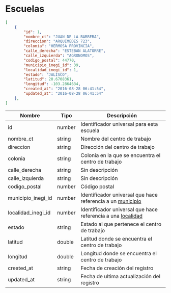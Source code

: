 # Escuelas

```json
[
	{
	    "id": 1,
	    "nombre_ct": "JUAN DE LA BARRERA",
	    "direccion": "ARQUIMEDES 723",
	    "colonia": "HERMOSA PROVINCIA",
	    "calle_derecha": "ESTEBAN ALATORRE",
	    "calle_izquierda": "AGRONOMOS",
	    "codigo_postal": 44770,
	    "municipio_inegi_id": 39,
	    "localidad_inegi_id": 1,
	    "estado": "JALISCO",
	    "latitud": 20.6708361,
	    "longitud": -103.2864634,
	    "created_at": "2016-08-28 06:41:54",
	    "updated_at": "2016-08-28 06:41:54"
	},
]
```

 Nombre    | Tipo    | Descripción
---------- | ------- | -------
 id | number | Identificador universal para esta escuela
 nombre_ct | string | Nombre del centro de trabajo
 direccion | string | Dirección del centro de trabajo
 colonia | string | Colonia en la que se encuentra el centro de trabajo
 calle_derecha | string | Sin descripción
 calle_izquierda | string | Sin descripción
 codigo_postal | number | Código postal 
 municipio_inegi_id | number | Identificador universal que hace referencia a un [municipio](#municipio) 
 localidad_inegi_id | number | Identificador universal que hace referencia a una [localidad](#localidad)
 estado | string | Estado al que pertenece el centro de trabajo 
 latitud | double | Latitud donde se encuentra el centro de trabajo
 longitud | double | Longitud donde se encuentra el centro de trabajo
 created_at | string | Fecha de creación del registro
 updated_at | string | Fecha de ultima actualización del registro
